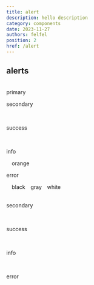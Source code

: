 ```yaml
---
title: alert
description: hello description
category: components
date: 2023-11-27
authors: felfel
position: 2
href: /alert
---
```


## alerts

<br />
<span className="alert primary">primary</span>⠀
<span className="alert secondary"><p><i className='icon-secondary'></i>secondary</p></span>⠀
<span className="alert success"><p><i className='icon-success'></i>success</p></span>⠀
<span className="alert info"><p><i className='icon-info'></i>info</p></span>⠀
<span className="alert orange">orange</span>⠀
<span className="alert error"><p><i className='icon-error'></i>error</p></span>⠀
<span className="alert black">black</span>⠀
<span className="alert gray">gray</span>⠀
<span className="alert white">white</span>⠀
<br />
<br />
<span className="alert secondary-flat"><p><i className='icon-secondary'></i>secondary</p></span>⠀
<span className="alert success-flat"><p><i className='icon-success'></i>success</p></span>⠀
<span className="alert info-flat"><p><i className='icon-info'></i>info</p></span>⠀
<span className="alert error-flat"><p><i className='icon-error'></i>error</p></span>⠀
